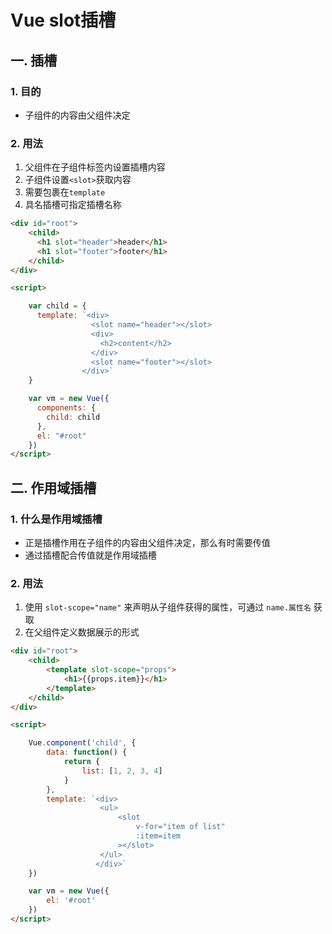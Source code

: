# Vue slot插槽

## 一. 插槽
### 1. 目的
* 子组件的内容由父组件决定

### 2. 用法

1. 父组件在子组件标签内设置插槽内容
2. 子组件设置`<slot>`获取内容
3. 需要包裹在`template`
4. 具名插槽可指定插槽名称

```html
<div id="root">
	<child>
	  <h1 slot="header">header</h1>
	  <h1 slot="footer">footer</h1>
	</child>
</div>

<script>

	var child = {
	  template: `<div>
	              <slot name="header"></slot>
	              <div>
	                <h2>content</h2>
	              </div>
	              <slot name="footer"></slot>
	            </div>`
	}

	var vm = new Vue({
	  components: {
	    child: child
	  },
	  el: "#root"
	})
</script>
```

## 二. 作用域插槽

### 1. 什么是作用域插槽

* 正是插槽作用在子组件的内容由父组件决定，那么有时需要传值
* 通过插槽配合传值就是作用域插槽

### 2. 用法
1. 使用 `slot-scope="name"` 来声明从子组件获得的属性，可通过 `name.属性名` 获取
2. 在父组件定义数据展示的形式

```html
<div id="root">
	<child>
		<template slot-scope="props">
			<h1>{{props.item}}</h1>
		</template>
	</child>
</div>

<script>

	Vue.component('child', {
		data: function() {
			return {
				list: [1, 2, 3, 4]
			}
		},
		template: `<div>
					<ul>
						<slot 
							v-for="item of list"
							:item=item
						></slot>
					</ul>
				   </div>`
	})

	var vm = new Vue({
		el: '#root'
	})
</script>
```



<comment/>